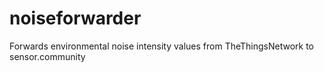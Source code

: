 # noiseforwarder
Forwards environmental noise intensity values from TheThingsNetwork to sensor.community
